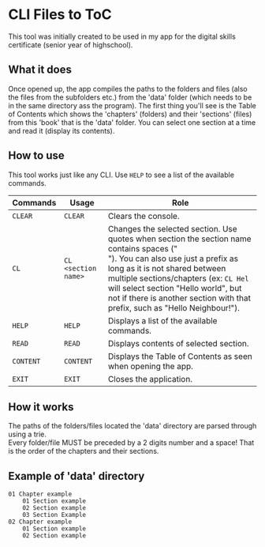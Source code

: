 # CLI Files to ToC

This tool was initially created to be used in my app for the digital skills certificate (senior year of highschool).

## What it does

Once opened up, the app compiles the paths to the folders and files (also the files from the subfolders etc.) 
from the 'data' folder (which needs to be in the same directory ass the program). The first thing you'll see 
is the Table of Contents which shows the 'chapters' (folders) and their 'sections' (files) from this 'book' that is
the 'data' folder. You can select one section at a time and read it (display its contents).

## How to use

This tool works just like any CLI. Use `HELP` to see a list of the available commands.  

|Commands|Usage|Role|
|---|---|---|
|`CLEAR`|`CLEAR`|Clears the console.|
|`CL`|`CL <section name>`|Changes the selected section. Use quotes when section the section name contains spaces ("<section name>"). You can also use just a prefix as long as it is not shared between multiple sections/chapters (ex: `CL Hel` will select section "Hello world", but not if there is another section with that prefix, such as "Hello Neighbour!").|
|`HELP`|`HELP`|Displays a list of the available commands.|
|`READ`|`READ`|Displays contents of selected section.|
|`CONTENT`|`CONTENT`|Displays the Table of Contents as seen when opening the app.|
|`EXIT`|`EXIT`|Closes the application.|

## How it works

The paths of the folders/files located the 'data' directory are parsed through using a trie.  
Every folder/file MUST be preceded by a 2 digits number and a space! That is the order of the chapters and their sections.  

## Example of 'data' directory

```
01 Chapter example
	01 Section example
	02 Section example
	03 Section Example
02 Chapter example
	01 Section example
	02 Section example
```